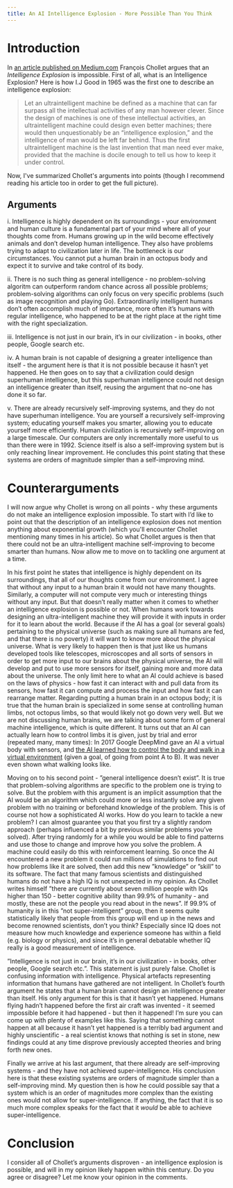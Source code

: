 ```yaml
---
title: An AI Intelligence Explosion - More Possible Than You Think
---
```

# Introduction
In [an article published on Medium.com](https://medium.com/@francois.chollet/the-impossibility-of-intelligence-explosion-5be4a9eda6ec) François Chollet argues that an *Intelligence Explosion* is impossible. First of all, what is an Intelligence Explosion? Here is how I.J Good in 1965 was the first one to describe an intelligence explosion:

> Let an ultraintelligent machine be defined as a machine that can far surpass all the intellectual activities of any man however clever. Since the design of machines is one of these intellectual activities, an ultraintelligent machine could design even better machines; there would then unquestionably be an “intelligence explosion,” and the intelligence of man would be left far behind. Thus the first ultraintelligent machine is the last invention that man need ever make, provided that the machine is docile enough to tell us how to keep it under control.

Now, I've summarized Chollet's arguments into points (though I recommend reading his article too in order to get the full picture).

## Arguments
i. Intelligence is highly dependent on its surroundings - your environment and human culture is a fundamental part of your mind where all of your thoughts come from. Humans growing up in the wild become effectively animals and don’t develop human intelligence. They also have problems trying to adapt to civilization later in life. The bottleneck is our circumstances. You cannot put a human brain in an octopus body and expect it to survive and take control of its body.

ii. There is no such thing as general intelligence - no problem-solving algoritm can outperform random chance across all possible problems; problem-solving algorithms can only focus on very specific problems (such as image recognition and playing Go). Extraordinarily intelligent humans don’t often accomplish much of importance, more often it’s humans with regular intelligence, who happened to be at the right place at the right time with the right specialization.

iii. Intelligence is not just in our brain, it’s in our civilization - in books, other people, Google search etc.

iv. A human brain is not capable of designing a greater intelligence than itself - the argument here is that it is not possible because it hasn’t yet happened. He then goes on to say that a civilization could design superhuman intelligence, but this superhuman intelligence could not design an intelligence greater than itself, reusing the argument that no-one has done it so far.

v. There are already recursively self-improving systems, and they do not have superhuman intelligence. You are yourself a recursively self-improving system; educating yourself makes you smarter, allowing you to educate yourself more efficiently. Human civilization is recursively self-improving on a large timescale. Our computers are only incrementally more useful to us than there were in 1992. Science itself is also a self-improving system but is only reaching linear improvement. He concludes this point stating that these systems are orders of magnitude simpler than a self-improving mind.

# Counterarguments

I will now argue why Chollet is wrong on all points - why these arguments do not make an intelligence explosion impossible. To start with I’d like to point out that the description of an intelligence explosion does not mention anything about exponential growth (which you'll encounter Chollet mentioning many times in his article). So what Chollet argues is then that there could not be an ultra-intelligent machine self-improving to become smarter than humans. Now allow me to move on to tackling one argument at a time.

In his first point he states that intelligence is highly dependent on its surroundings, that all of our thoughts come from our environment. I agree that without any input to a human brain it would not have many thoughts. Similarly, a computer will not compute very much or interesting things without any input. But that doesn’t really matter when it comes to whether an intelligence explosion is possible or not. When humans work towards designing an ultra-intelligent machine they will provide it with inputs in order for it to learn about the world. Because if the AI has a goal (or several goals) pertaining to the physical universe (such as making sure all humans are fed, and that there is no poverty) it will want to know more about the physical universe. What is very likely to happen then is that just like us humans developed tools like telescopes, microscopes and all sorts of sensors in order to get more input to our brains about the physical universe, the AI will develop and put to use more sensors for itself, gaining more and more data about the universe. The only limit here to what an AI could achieve is based on the laws of physics - how fast it can interact with and pull data from its sensors, how fast it can compute and process the input and how fast it can rearrange matter. Regarding putting a human brain in an octopus body; it is true that the human brain is specialized in some sense at controlling human limbs, not octopus limbs, so that would likely not go down very well. But we are not discussing human brains, we are talking about some form of general machine intelligence, which is quite different. It turns out that an AI can actually learn how to control limbs it is given, just by trial and error (repeated many, many times): In 2017 Google DeepMind gave an AI a virtual body with sensors, and [the AI learned how to control the body and walk in a virtual environment](https://deepmind.com/blog/producing-flexible-behaviours-simulated-environments/) (given a goal, of going from point A to B). It was never even shown what walking looks like.

Moving on to his second point - ”general intelligence doesn’t exist”. It is true that problem-solving algorithms are specific to the problem one is trying to solve. But the problem with this argument is an implicit assumption that the AI would be an algorithm which could more or less instantly solve any given problem with no training or beforehand knowledge of the problem. This is of course not how a sophisticated AI works. How do you learn to tackle a new problem? I can almost guarantee you that you first try a slightly random approach (perhaps influenced a bit by previous similar problems you’ve solved). After trying randomly for a while you would be able to find patterns and use those to change and improve how you solve the problem. A machine could easily do this with reinforcement learning. So once the AI encountered a new problem it could run millions of simulations to find out how problems like it are solved, then add this new ”knowledge” or ”skill” to its software. The fact that many famous scientists and distinguished humans do not have a high IQ is not unexpected in my opinion. As Chollet writes himself ”there are currently about seven million people with IQs higher than 150 - better cognitive ability than 99.9% of humanity - and mostly, these are not the people you read about in the news”. If 99.9% of humanity is in this ”not super-intelligent” group, then it seems quite statistically likely that people from this group will end up in the news and become renowned scientists, don’t you think? Especially since IQ does not measure how much knowledge and experience someone has within a field (e.g. biology or physics), and since it’s in general debatable whether IQ really is a good measurement of intelligence.

”Intelligence is not just in our brain, it’s in our civilization - in books, other people, Google search etc.”. This statement is just purely false. Chollet is confusing information with intelligence. Physical artefacts representing information that humans have gathered are not intelligent.
In Chollet’s fourth argument he states that a human brain cannot design an intelligence greater than itself. His only argument for this is that it hasn’t yet happened. Humans flying hadn’t happened before the first air craft was invented - it seemed impossible before it had happened - but then it happened! I’m sure you can come up with plenty of examples like this. Saying that something cannot happen at all because it hasn’t yet happened is a terribly bad argument and highly unscientific - a real scientist knows that nothing is set in stone, new findings could at any time disprove previously accepted theories and bring forth new ones.

Finally we arrive at his last argument, that there already are self-improving systems - and they have not achieved super-intelligence. His conclusion here is that these existing systems are orders of magnitude simpler than a self-improving mind. My question then is how he could possible say that a system which is an order of magnitudes more complex than the existing ones would not allow for super-intelligence. If anything, the fact that it is so much more complex speaks for the fact that it *would* be able to achieve super-intelligence.

# Conclusion
I consider all of Chollet’s arguments disproven - an intelligence explosion is possible, and will in my opinion likely happen within this century. Do you agree or disagree? Let me know your opinion in the comments.
